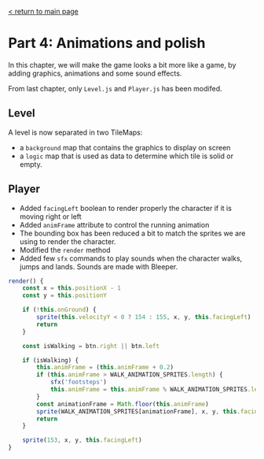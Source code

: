 [< return to main page](https://github.com/cstoquer/platformerTutorial)
# Part 4: Animations and polish
In this chapter, we will make the game looks a bit more like a game, by adding graphics, animations and some sound effects.

From last chapter, only `Level.js` and `Player.js` has been modifed.

## Level
A level is now separated in two TileMaps:
- a `background` map that contains the graphics to display on screen
- a `logic` map that is used as data to determine which tile is solid or empty.


## Player
- Added `facingLeft` boolean to render properly the character if it is moving right or left
- Added `animFrame` attribute to control the running animation
- The bounding box has been reduced a bit to match the sprites we are using to render the character.
- Modified the `render` method
- Added few `sfx` commands to play sounds when the character walks, jumps and lands. Sounds are made with Bleeper.

```js
render() {
	const x = this.positionX - 1
	const y = this.positionY

	if (!this.onGround) {
		sprite(this.velocityY < 0 ? 154 : 155, x, y, this.facingLeft)
		return
	}

	const isWalking = btn.right || btn.left

	if (isWalking) {
		this.animFrame = (this.animFrame + 0.2)
		if (this.animFrame > WALK_ANIMATION_SPRITES.length) {
			sfx('footsteps')
			this.animFrame = this.animFrame % WALK_ANIMATION_SPRITES.length
		}
		const animationFrame = Math.floor(this.animFrame)
		sprite(WALK_ANIMATION_SPRITES[animationFrame], x, y, this.facingLeft)
		return
	}

	sprite(153, x, y, this.facingLeft)
}
```


